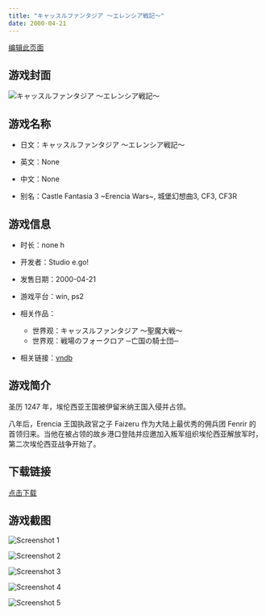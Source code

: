 ```yaml
---
title: "キャッスルファンタジア ～エレンシア戦記～"
date: 2000-04-21
---
```

[编辑此页面](https://github.com/ACG-3/ADV3-source/blob/main/source/_posts/games/%E3%82%AD%E3%83%A3%E3%83%83%E3%82%B9%E3%83%AB%E3%83%95%E3%82%A1%E3%83%B3%E3%82%BF%E3%82%B8%E3%82%A2%20%EF%BD%9E%E3%82%A8%E3%83%AC%E3%83%B3%E3%82%B7%E3%82%A2%E6%88%A6%E8%A8%98%EF%BD%9E.md)

## 游戏封面

![キャッスルファンタジア ～エレンシア戦記～](https%3A//pan.timero.xyz/onedrive/img_lib_001/%E3%82%AD%E3%83%A3%E3%83%83%E3%82%B9%E3%83%AB%E3%83%95%E3%82%A1%E3%83%B3%E3%82%BF%E3%82%B8%E3%82%A2%20%EF%BD%9E%E3%82%A8%E3%83%AC%E3%83%B3%E3%82%B7%E3%82%A2%E6%88%A6%E8%A8%98%EF%BD%9E_cover.avif)


## 游戏名称

- 日文：キャッスルファンタジア ～エレンシア戦記～
- 英文：None
- 中文：None

- 别名：Castle Fantasia 3 ~Erencia Wars~, 城堡幻想曲3, CF3, CF3R


## 游戏信息

- 时长：none h
- 开发者：Studio e.go!
- 发售日期：2000-04-21
- 游戏平台：win, ps2
- 相关作品：
   - 世界观：キャッスルファンタジア ～聖魔大戦～
   - 世界观：戦場のフォークロア ─亡国の騎士団─

- 相关链接：[vndb](https://vndb.org/v1150)


## 游戏简介

圣历 1247 年，埃伦西亚王国被伊留米纳王国入侵并占领。

八年后，Erencia 王国执政官之子 Faizeru 作为大陆上最优秀的佣兵团 Fenrir 的首领归来。当他在被占领的故乡港口登陆并应邀加入叛军组织埃伦西亚解放军时，第二次埃伦西亚战争开始了。


## 下载链接

[点击下载](https://pan.timero.xyz/onedrive/adv_lib_001/%E3%82%AD%E3%83%A3%E3%83%83%E3%82%B9%E3%83%AB%E3%83%95%E3%82%A1%E3%83%B3%E3%82%BF%E3%82%B8%E3%82%A2%20%EF%BD%9E%E3%82%A8%E3%83%AC%E3%83%B3%E3%82%B7%E3%82%A2%E6%88%A6%E8%A8%98%EF%BD%9E)


## 游戏截图


![Screenshot 1](https%3A//pan.timero.xyz/onedrive/img_lib_001/%E3%82%AD%E3%83%A3%E3%83%83%E3%82%B9%E3%83%AB%E3%83%95%E3%82%A1%E3%83%B3%E3%82%BF%E3%82%B8%E3%82%A2%20%EF%BD%9E%E3%82%A8%E3%83%AC%E3%83%B3%E3%82%B7%E3%82%A2%E6%88%A6%E8%A8%98%EF%BD%9E_Screenshot_1.avif)

![Screenshot 2](https%3A//pan.timero.xyz/onedrive/img_lib_001/%E3%82%AD%E3%83%A3%E3%83%83%E3%82%B9%E3%83%AB%E3%83%95%E3%82%A1%E3%83%B3%E3%82%BF%E3%82%B8%E3%82%A2%20%EF%BD%9E%E3%82%A8%E3%83%AC%E3%83%B3%E3%82%B7%E3%82%A2%E6%88%A6%E8%A8%98%EF%BD%9E_Screenshot_2.avif)

![Screenshot 3](https%3A//pan.timero.xyz/onedrive/img_lib_001/%E3%82%AD%E3%83%A3%E3%83%83%E3%82%B9%E3%83%AB%E3%83%95%E3%82%A1%E3%83%B3%E3%82%BF%E3%82%B8%E3%82%A2%20%EF%BD%9E%E3%82%A8%E3%83%AC%E3%83%B3%E3%82%B7%E3%82%A2%E6%88%A6%E8%A8%98%EF%BD%9E_Screenshot_3.avif)

![Screenshot 4](https%3A//pan.timero.xyz/onedrive/img_lib_001/%E3%82%AD%E3%83%A3%E3%83%83%E3%82%B9%E3%83%AB%E3%83%95%E3%82%A1%E3%83%B3%E3%82%BF%E3%82%B8%E3%82%A2%20%EF%BD%9E%E3%82%A8%E3%83%AC%E3%83%B3%E3%82%B7%E3%82%A2%E6%88%A6%E8%A8%98%EF%BD%9E_Screenshot_4.avif)

![Screenshot 5](https%3A//pan.timero.xyz/onedrive/img_lib_001/%E3%82%AD%E3%83%A3%E3%83%83%E3%82%B9%E3%83%AB%E3%83%95%E3%82%A1%E3%83%B3%E3%82%BF%E3%82%B8%E3%82%A2%20%EF%BD%9E%E3%82%A8%E3%83%AC%E3%83%B3%E3%82%B7%E3%82%A2%E6%88%A6%E8%A8%98%EF%BD%9E_Screenshot_5.avif)

